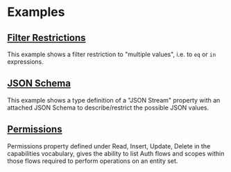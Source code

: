# Examples

## [Filter Restrictions](Org.OData.Capabilities.V1.FilterRestrictions-sample.xml)

This example shows a filter restriction to "multiple values", i.e. to `eq`  or `in` expressions.


## [JSON Schema](Org.OData.JSON.V1.Schema-sample.xml)

This example shows a type definition of a "JSON Stream" property with an attached JSON Schema to describe/restrict the possible JSON values.


## [Permissions](Org.OData.Capabilities.V1.permissions-sample.xml) 

Permissions property defined under Read, Insert, Update, Delete in the capabilities vocabulary,  gives the ability to list Auth flows and scopes within those flows required to perform operations on an entity set.
